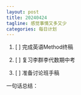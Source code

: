 ```yaml
---
layout: post
title: 20240424
tagline: 感觉事情又多又少
categories: 每日计划
---
```




1. [ ] 完成英语Method终稿

2. [ ] 复习李群李代数期中考

3. [ ] 准备讨论班手稿

一句话总结：